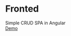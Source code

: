 # Fronted

Simple CRUD SPA in Angular
<br/>
<a  target="_blank" href="https://abelfleitas.github.io/angular-crud/">Demo</a>

